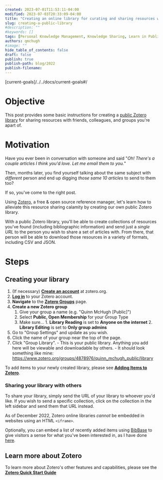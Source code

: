 ```yaml
---
created: 2023-07-01T11:53:11-04:00
modified: 2023-07-03T20:33:09-04:00
title: "Creating an online library for curating and sharing resources with others in your life"
slug: creating-a-public-library
#description: ""
#keywords: []
tags: [Personal Knowledge Management, Knowledge Sharing, Learn in Public]
authors: qmchugh
#image: ""
hide_table_of_contents: false
draft: false
publish: true
publish-path: blog/2022
publish-filename: 
---
```

[current-goals]/../../docs/current-goals#/
# Objective
This post provides some basic instructions for creating a [public Zotero library](./library) for sharing resources with friends, colleagues, and groups you're apart of.

# Motivation
Have you ever been in conversation with someone and said "*Oh! There's a couple articles I think you'd love. Let me email them to you.*"

Then, months later, you find yourself talking about the same subject with *different* person and end up digging *those same 10 articles* to send to them too?

If so, you've come to the right post.

Using [Zotero](https://www.zotero.org/), a free & open source reference manager, let's learn how to alleviate this resource sharing calamity by creating our own public Zotero library. 

With a public Zotero library, you'll be able to create collections of resources you've found (including bibliographic information) and send just a *single URL* to the person you wish to share a set of articles with. From there, that person will be able to download those resources in a variety of formats, including CSV and JSON.

# Steps

## Creating your library
1. (If necessary) **[Create an account](https://www.zotero.org/user/register/)** at zotero.org.
2. **[Log in](https://www.zotero.org/user/login/)** to your Zotero account.
3. **Navigate** to the **[Zotero Groups](https://www.zotero.org/groups/)** page.
4. **Create a new Zotero group**
	 1. Give your group a name (e.g. "Quinn McHugh [Public]")
	 2. Select **Public, Open Membership** for your Group Type
	 3. Make sure...
			1.  **Library Reading** is set to **Anyone on the internet**
			2.  **Library Editing** is set to **Only group admins**
5.  Go to "Group Settings" and update as you wish.
6.  Click the name of your group near the top of the page.
7.  Click "Group Library".
		- This is your public library. Anything you add here will be viewable and downloadable by others.
		- It should look something like mine: https://www.zotero.org/groups/4878976/quinn_mchugh_public/library

To add items to your newly created library, please see **[Adding Items to Zotero](https://www.zotero.org/support/adding_items_to_zotero)**.

### Sharing your library with others
To share your library, simply send the URL of your library to whoever you'd like. If you wish to send a specific collection, click on the collection in the left sidebar and send them that URL instead.

As of December 2022, Zotero online libraries *cannot* be embedded in websites using an HTML `<iframe>`.

Optionally, you can embed a list of recently added items using [BibBase](https://bibbase.org/) to give visitors a sense for what you've been interested in, as I have done [here](/library).

## Learn more about Zotero
To learn more about Zotero's other features and capabilities, please see the **[Zotero Quick Start Guide](https://www.zotero.org/support/quick_start_guide)**